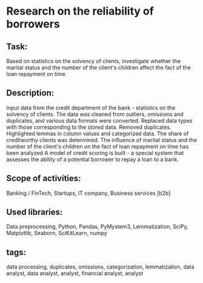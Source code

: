 # Research on the reliability of borrowers
## Task:
Based on statistics on the solvency of clients, investigate whether the marital status and the number of the client's children affect the fact of the loan repayment on time
## Description:
Input data from the credit department of the bank - statistics on the solvency of clients. The data was cleaned from outliers, omissions and duplicates, and various data formats were converted. Replaced data types with those corresponding to the stored data. Removed duplicates. Highlighted lemmas in column values ​​and categorized data. The share of creditworthy clients was determined. The influence of marital status and the number of the client's children on the fact of loan repayment on time has been analyzed A model of credit scoring is built - a special system that assesses the ability of a potential borrower to repay a loan to a bank.
## Scope of activities:
Banking / FinTech, Startups, IT company, Business services [b2b]
## Used libraries:
Data preprocessing, Python, Pandas, PyMystem3, Lemmatization, SciPy, Matplotlib, Seaborn, SciKitLearn, numpy
## tags:
data processing, duplicates, omissions, categorization, lemmatization, data analyst, data analyst, analyst, financial analyst, analyst
